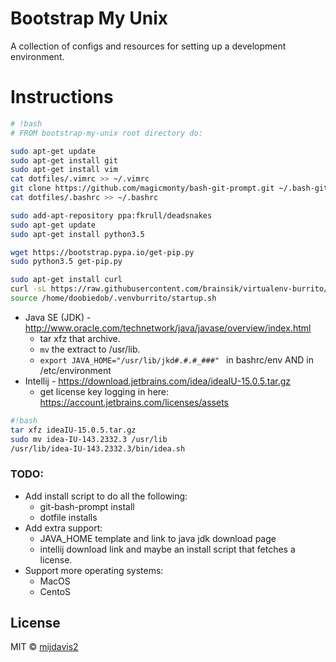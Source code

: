 # Bootstrap My Unix

A collection of configs and resources for setting up a development environment.

# Instructions
```bash
# !bash
# FROM bootstrap-my-unix root directory do:

sudo apt-get update
sudo apt-get install git
sudo apt-get install vim
cat dotfiles/.vimrc >> ~/.vimrc
git clone https://github.com/magicmonty/bash-git-prompt.git ~/.bash-git-prompt --depth=1
cat dotfiles/.bashrc >> ~/.bashrc

sudo add-apt-repository ppa:fkrull/deadsnakes
sudo apt-get update
sudo apt-get install python3.5

wget https://bootstrap.pypa.io/get-pip.py
sudo python3.5 get-pip.py

sudo apt-get install curl
curl -sL https://raw.githubusercontent.com/brainsik/virtualenv-burrito/master/virtualenv-burrito.sh | $SHELL
source /home/doobiedob/.venvburrito/startup.sh
```
- Java SE (JDK) - http://www.oracle.com/technetwork/java/javase/overview/index.html
    - tar xfz that archive. 
    - ```mv``` the extract to /usr/lib.
    - ```export JAVA_HOME="/usr/lib/jkd#.#.#_###" ``` in bashrc/env AND in /etc/environment
- Intellij - https://download.jetbrains.com/idea/ideaIU-15.0.5.tar.gz
    - get license key logging in here: https://account.jetbrains.com/licenses/assets
```bash
#!bash
tar xfz ideaIU-15.0.5.tar.gz
sudo mv idea-IU-143.2332.3 /usr/lib
/usr/lib/idea-IU-143.2332.3/bin/idea.sh
```

### TODO:
- Add install script to do all the following: 
    - git-bash-prompt install
    - dotfile installs
- Add extra support:
    - JAVA_HOME template and link to java jdk download page
    - intellij download link and maybe an install script that fetches a license.
- Support more operating systems:
    - MacOS
    - CentoS

## License

MIT © [mijdavis2](http://mdavisinsc.com)
